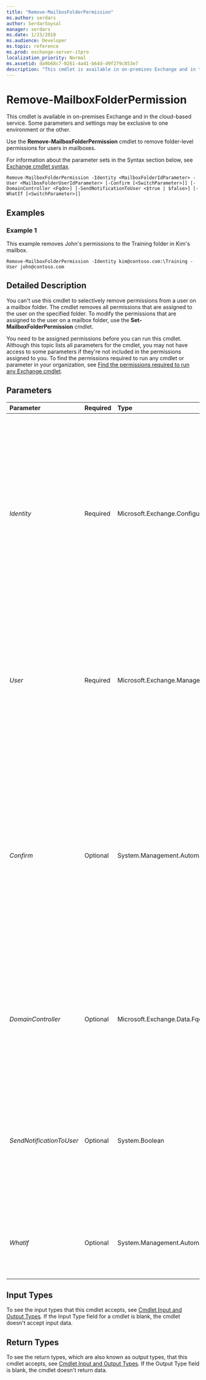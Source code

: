 ```yaml
---
title: "Remove-MailboxFolderPermission"
ms.author: serdars
author: SerdarSoysal
manager: serdars
ms.date: 1/23/2018
ms.audience: Developer
ms.topic: reference
ms.prod: exchange-server-itpro
localization_priority: Normal
ms.assetid: da9b68c7-0261-4a41-b64d-d9f279c853e7
description: "This cmdlet is available in on-premises Exchange and in the cloud-based service. Some parameters and settings may be exclusive to one environment or the other."
---
```


# Remove-MailboxFolderPermission

This cmdlet is available in on-premises Exchange and in the cloud-based service. Some parameters and settings may be exclusive to one environment or the other. 
  
Use the **Remove-MailboxFolderPermission** cmdlet to remove folder-level permissions for users in mailboxes.
  
For information about the parameter sets in the Syntax section below, see [Exchange cmdlet syntax](https://technet.microsoft.com/library/bb123552.aspx). 
  
```
Remove-MailboxFolderPermission -Identity <MailboxFolderIdParameter> -User <MailboxFolderUserIdParameter> [-Confirm [<SwitchParameter>]] [-DomainController <Fqdn>] [-SendNotificationToUser <$true | $false>] [-WhatIf [<SwitchParameter>]]

```

## Examples
<a name="Examples"> </a>

### Example 1

This example removes John's permissions to the Training folder in Kim's mailbox.
  
```
Remove-MailboxFolderPermission -Identity kim@contoso.com:\Training -User john@contoso.com
```

## Detailed Description
<a name="DetailedDescription"> </a>

You can't use this cmdlet to selectively remove permissions from a user on a mailbox folder. The cmdlet removes all permissions that are assigned to the user on the specified folder. To modify the permissions that are assigned to the user on a mailbox folder, use the **Set-MailboxFolderPermission** cmdlet.
  
You need to be assigned permissions before you can run this cmdlet. Although this topic lists all parameters for the cmdlet, you may not have access to some parameters if they're not included in the permissions assigned to you. To find the permissions required to run any cmdlet or parameter in your organization, see [Find the permissions required to run any Exchange cmdlet](https://technet.microsoft.com/library/mt432940.aspx).
  
## Parameters
<a name="DetailedDescription"> </a>

|**Parameter**|**Required**|**Type**|**Description**|
|:-----|:-----|:-----|:-----|
| _Identity_ <br/> |Required  <br/> |Microsoft.Exchange.Configuration.Tasks.MailboxFolderIdParameter  <br/> | The _Identity_ parameter specifies the target mailbox and folder. The syntax is `<Mailbox>:\<Folder>`. For the value of  `<Mailbox>`, you can use any value that uniquely identifies the mailbox.  <br/>  For example: <br/>  Name <br/>  Display name <br/>  Alias <br/>  Distinguished name (DN) <br/>  Canonical DN <br/> _\<domain name\>_\ _\<account name\>_ <br/>  Email address <br/>  GUID <br/> **LegacyExchangeDN** <br/> **SamAccountName** <br/>  User ID or user principal name (UPN) <br/>  Example values for the _Identity_ parameter are `john@contoso.com:\Calendar` or `John:\Marketing\Reports`.  <br/> |
| _User_ <br/> |Required  <br/> |Microsoft.Exchange.Management.StoreTasks.MailboxFolderUserIdParameter  <br/> | The _User_ parameter specifies the mailbox, mail user, or mail-enabled security group (security principal) that's granted permission to the mailbox folder. You can use any value that uniquely identifies the user or group. <br/>  For example: <br/>  Name <br/>  Display name <br/>  Alias <br/>  Distinguished name (DN) <br/>  Canonical DN <br/>  Email address <br/>  GUID <br/> |
| _Confirm_ <br/> |Optional  <br/> |System.Management.Automation.SwitchParameter  <br/> | The _Confirm_ switch specifies whether to show or hide the confirmation prompt. How this switch affects the cmdlet depends on if the cmdlet requires confirmation before proceeding. <br/>  Destructive cmdlets (for example, **Remove-\*** cmdlets) have a built-in pause that forces you to acknowledge the command before proceeding. For these cmdlets, you can skip the confirmation prompt by using this exact syntax: `-Confirm:$false`.  <br/>  Most other cmdlets (for example, **New-\*** and **Set-\*** cmdlets) don't have a built-in pause. For these cmdlets, specifying the _Confirm_ switch without a value introduces a pause that forces you acknowledge the command before proceeding. <br/> |
| _DomainController_ <br/> |Optional  <br/> |Microsoft.Exchange.Data.Fqdn  <br/> |This parameter is available only in on-premises Exchange.  <br/> The _DomainController_ parameter specifies the domain controller that's used by this cmdlet to read data from or write data to Active Directory. You identify the domain controller by its fully qualified domain name (FQDN). For example, `dc01.contoso.com`.  <br/> |
| _SendNotificationToUser_ <br/> |Optional  <br/> |System.Boolean  <br/> | This parameter is available only in the cloud-based service. <br/>  The _SendNotificationToUser_ parameter specifies whether to send a notification to the user when you remove their calendar permissions. Valid values are: <br/>  `$true`: A notification is sent.  <br/>  `$false`: No notification is sent. This is the default value.  <br/>  This parameter only applies to calendar folders. <br/> |
| _WhatIf_ <br/> |Optional  <br/> |System.Management.Automation.SwitchParameter  <br/> |The _WhatIf_ switch simulates the actions of the command. You can use this switch to view the changes that would occur without actually applying those changes. You don't need to specify a value with this switch. <br/> |
   
## Input Types
<a name="InputTypes"> </a>

To see the input types that this cmdlet accepts, see [Cmdlet Input and Output Types](http://go.microsoft.com/fwlink/p/?linkId=616387). If the Input Type field for a cmdlet is blank, the cmdlet doesn't accept input data. 
  
## Return Types
<a name="ReturnTypes"> </a>

To see the return types, which are also known as output types, that this cmdlet accepts, see [Cmdlet Input and Output Types](http://go.microsoft.com/fwlink/p/?linkId=616387). If the Output Type field is blank, the cmdlet doesn't return data. 
  

